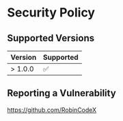 # Security Policy

## Supported Versions

| Version | Supported          |
| ------- | ------------------ |
| > 1.0.0   | :white_check_mark: |

## Reporting a Vulnerability

https://github.com/RobinCodeX
